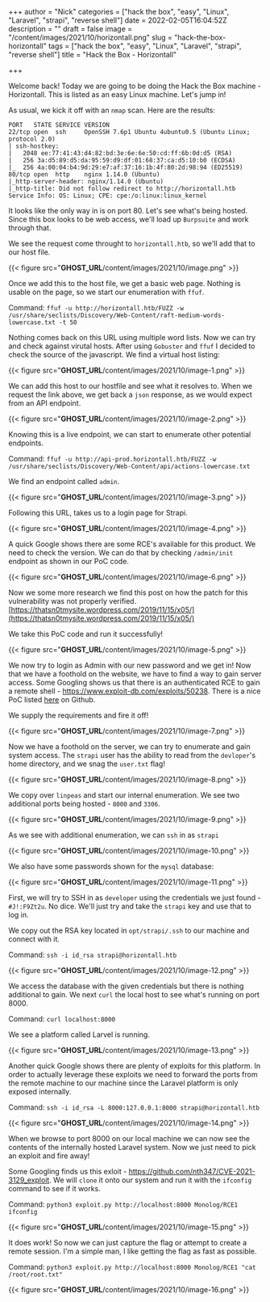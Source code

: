 +++
author = "Nick"
categories = ["hack the box", "easy", "Linux", "Laravel", "strapi", "reverse shell"]
date = 2022-02-05T16:04:52Z
description = ""
draft = false
image = "/content/images/2021/10/horizontall.png"
slug = "hack-the-box-horizontall"
tags = ["hack the box", "easy", "Linux", "Laravel", "strapi", "reverse shell"]
title = "Hack the Box - Horizontall"

+++


Welcome back! Today we are going to be doing the Hack the Box machine - Horizontall. This is listed as an easy Linux machine. Let's jump in!

As usual, we kick it off with an `nmap` scan. Here are the results:

```
PORT   STATE SERVICE VERSION
22/tcp open  ssh     OpenSSH 7.6p1 Ubuntu 4ubuntu0.5 (Ubuntu Linux; protocol 2.0)
| ssh-hostkey: 
|   2048 ee:77:41:43:d4:82:bd:3e:6e:6e:50:cd:ff:6b:0d:d5 (RSA)
|   256 3a:d5:89:d5:da:95:59:d9:df:01:68:37:ca:d5:10:b0 (ECDSA)
|_  256 4a:00:04:b4:9d:29:e7:af:37:16:1b:4f:80:2d:98:94 (ED25519)
80/tcp open  http    nginx 1.14.0 (Ubuntu)
|_http-server-header: nginx/1.14.0 (Ubuntu)
|_http-title: Did not follow redirect to http://horizontall.htb
Service Info: OS: Linux; CPE: cpe:/o:linux:linux_kernel
```

It looks like the only way in is on port 80. Let's see what's being hosted. Since this box looks to be web access, we'll load up `Burpsuite` and work through that.

We see the request come throught to `horizontall.htb`, so we'll add that to our host file.

{{< figure src="__GHOST_URL__/content/images/2021/10/image.png" >}}

Once we add this to the host file, we get a basic web page. Nothing is usable on the page, so we start our enumeration with `ffuf`.

Command:
`ffuf -u http://horizontall.htb/FUZZ -w /usr/share/seclists/Discovery/Web-Content/raft-medium-words-lowercase.txt -t 50`

Nothing comes back on this URL using multiple word lists. Now we can try and check against virutal hosts. After using `Gobuster` and `ffuf` I decided to check the source of the javascript. We find a virtual host listing:

{{< figure src="__GHOST_URL__/content/images/2021/10/image-1.png" >}}

We can add this host to our hostfile and see what it resolves to. When we request the link above, we get back a `json` response, as we would expect from an API endpoint.

{{< figure src="__GHOST_URL__/content/images/2021/10/image-2.png" >}}

Knowing this is a live endpoint, we can start to enumerate other potential endpoints.

Command:
`ffuf -u http://api-prod.horizontall.htb/FUZZ -w /usr/share/seclists/Discovery/Web-Content/api/actions-lowercase.txt`

We find an endpoint called `admin`.

{{< figure src="__GHOST_URL__/content/images/2021/10/image-3.png" >}}

Following this URL, takes us to a login page for Strapi.

{{< figure src="__GHOST_URL__/content/images/2021/10/image-4.png" >}}

A quick Google shows there are some RCE's available for this product. We need to check the version. We can do that by checking `/admin/init` endpoint as shown in our PoC code.

{{< figure src="__GHOST_URL__/content/images/2021/10/image-6.png" >}}

Now we some more research we find this post  on how the patch for this vulnerability was not properly verified. [https://thatsn0tmysite.wordpress.com/2019/11/15/x05/](https://thatsn0tmysite.wordpress.com/2019/11/15/x05/)

We take this PoC code and run it successfully!

{{< figure src="__GHOST_URL__/content/images/2021/10/image-5.png" >}}

We now try to login as Admin with our new password and we get in! Now that we have a foothold on the website, we have to find a way to gain server access. Some Googling shows us that there is an authenticated RCE to gain a remote shell - https://www.exploit-db.com/exploits/50238. There is a nice PoC listed [here](https://github.com/diego-tella/CVE-2019-19609-EXPLOIT) on Github.

We supply the requirements and fire it off!

{{< figure src="__GHOST_URL__/content/images/2021/10/image-7.png" >}}

Now we have a foothold on the server, we can try to enumerate and gain system access. The `strapi` user has the ability to read from the `devloper`'s home directory, and we snag the `user.txt` flag!

{{< figure src="__GHOST_URL__/content/images/2021/10/image-8.png" >}}

We copy over `linpeas` and start our internal enumeration. We see two additional ports being hosted - `8000` and `3306`.

{{< figure src="__GHOST_URL__/content/images/2021/10/image-9.png" >}}

As we see with additional enumeration, we can `ssh` in as `strapi`

{{< figure src="__GHOST_URL__/content/images/2021/10/image-10.png" >}}

We also have some passwords shown for the `mysql` database:

{{< figure src="__GHOST_URL__/content/images/2021/10/image-11.png" >}}

First, we will try to SSH in as `developer` using the credentials we just found - `#J!:F9Zt2u`. No dice. We'll just try and take the `strapi` key and use that to log in.

We copy out the RSA key located in `opt/strapi/.ssh` to our machine and connect with it.

Command:
`ssh -i id_rsa strapi@horizontall.htb`

{{< figure src="__GHOST_URL__/content/images/2021/10/image-12.png" >}}

We access the database with the given credentials but there is nothing additional to gain. We next `curl` the local host to see what's running on port 8000. 

Command:
`curl localhost:8000`

We see a platform called Larvel is running.

{{< figure src="__GHOST_URL__/content/images/2021/10/image-13.png" >}}

Another quick Google shows there are plenty of exploits for this platform. In order to actually leverage these exploits we need to forward the ports from the remote machine to our machine since the Laravel platform is only exposed internally.

Command:
`ssh -i id_rsa -L 8000:127.0.0.1:8000 strapi@horizontall.htb `

{{< figure src="__GHOST_URL__/content/images/2021/10/image-14.png" >}}

When we browse to port 8000 on our local machine we can now see the contents of the internally hosted Laravel system. Now we just need to pick an exploit and fire away!

Some Googling finds us this exloit - https://github.com/nth347/CVE-2021-3129_exploit. We will `clone` it onto our system and run it with the `ifconfig` command to see if it works.

Command:
`python3 exploit.py http://localhost:8000 Monolog/RCE1 ifconfig`

{{< figure src="__GHOST_URL__/content/images/2021/10/image-15.png" >}}

It does work! So now we can just capture the flag or attempt to create a remote session. I'm a simple man, I like getting the flag as fast as possible.

Command:
`python3 exploit.py http://localhost:8000 Monolog/RCE1 "cat /root/root.txt"`

{{< figure src="__GHOST_URL__/content/images/2021/10/image-16.png" >}}

